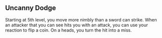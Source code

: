## Uncanny Dodge
Starting at 5th level, you move more nimbly than a sword can strike. When an attacker that you can see hits you with an attack, you can use your reaction to flip a coin. On a heads, you turn the hit into a miss.
